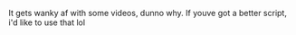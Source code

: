 It gets wanky af with some videos, dunno why. If youve got a better script, i'd like to use that lol


